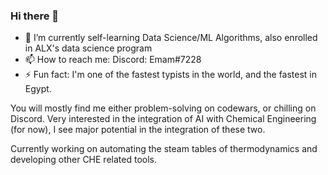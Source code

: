 ### Hi there 👋

- 🌱 I’m currently self-learning Data Science/ML Algorithms, also enrolled in ALX's data science program
- 📫 How to reach me: Discord: Emam#7228 
- ⚡ Fun fact: I'm one of the fastest typists in the world, and the fastest in Egypt.
 
You will mostly find me either problem-solving on codewars, or chilling on Discord. Very interested in the integration of AI with Chemical Engineering (for now), I see major potential in the integration of these two.

Currently working on automating the steam tables of thermodynamics and developing other CHE related tools.
